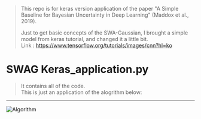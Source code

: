 > This repo is for keras version application of the paper "A Simple Baseline for Bayesian Uncertainty in Deep Learning" (Maddox et al., 2019).
> 
> Just to get basic concepts of the SWA-Gaussian, I brought a simple model from keras tutorial, and changed it a little bit.  
> Link : https://www.tensorflow.org/tutorials/images/cnn?hl=ko


# SWAG Keras_application.py
> It contains all of the code.  
> This is just an application of the alogrithm below:

***
![Algorithm](https://user-images.githubusercontent.com/35181972/132224229-ec62c1fa-8ac5-4a1a-a94d-de31ba3dfcc5.JPG)

